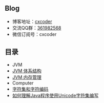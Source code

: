 ## Blog

- 博客地址：[cxcoder](http://www.cnblogs.com/cxcoder)
- 交流QQ群：[361982568](https://jq.qq.com/?_wv=1027&k=43PFUnI)
- 微信订阅号：cxcoder

## 目录

- JVM
 - [JVM 体系结构](https://github.com/cxcoder/blog/blob/master/JVM/JVM%20%E4%BD%93%E7%B3%BB%E7%BB%93%E6%9E%84.md)
 - [JVM 内存管理](https://github.com/cxcoder/blog/blob/master/JVM/JVM%20%E5%86%85%E5%AD%98%E7%AE%A1%E7%90%86.md)
- Computer
 - [字符集和字符编码](https://github.com/cxcoder/blog/blob/master/computer/%E5%AD%97%E7%AC%A6%E9%9B%86%E5%92%8C%E5%AD%97%E7%AC%A6%E7%BC%96%E7%A0%81.md)
 - [如何理解Java程序使用Unicode字符集编写](https://github.com/cxcoder/blog/blob/master/computer/%E5%A6%82%E4%BD%95%E7%90%86%E8%A7%A3Java%E7%A8%8B%E5%BA%8F%E4%BD%BF%E7%94%A8Unicode%E5%AD%97%E7%AC%A6%E9%9B%86%E7%BC%96%E5%86%99.md)
